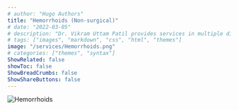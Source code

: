 ```yaml
---
# author: "Hugo Authors"
title: "Hemorrhoids (Non-surgical)"
# date: "2022-03-05"
# description: "Dr. Vikram Uttam Patil provides services in multiple disorders"
# tags: ["images", "markdown", "css", "html", "themes"]
image: "/services/Hemorrhoids.png"
# categories: ["themes", "syntax"]
ShowRelated: false
showToc: false
ShowBreadCrumbs: false
ShowShareButtons: false
---
```


![Hemorrhoids](/services/Hemorrhoids.png)
